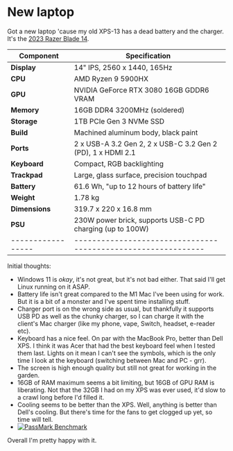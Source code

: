 # New laptop

Got a new laptop 'cause my old XPS-13 has a dead battery and the charger. It's
the
[2023 Razer Blade 14](https://www.amazon.co.uk/Razer-Blade-14-Display-Windows/dp/B09Q6D7H7V).

| Component       | Specification                                               |
|-----------------|-------------------------------------------------------------|
| **Display**     | 14" IPS, 2560 x 1440, 165Hz                                 |
| **CPU**         | AMD Ryzen 9 5900HX                                          |
| **GPU**         | NVIDIA GeForce RTX 3080 16GB GDDR6 VRAM                     |
| **Memory**      | 16GB DDR4 3200MHz (soldered)                                |
| **Storage**     | 1TB PCIe Gen 3 NVMe SSD                                     |
| **Build**       | Machined aluminum body, black paint                         |
| **Ports**       | 2 x USB-A 3.2 Gen 2, 2 x USB-C 3.2 Gen 2 (PD), 1 x HDMI 2.1 |
| **Keyboard**    | Compact, RGB backlighting                                   |
| **Trackpad**    | Large, glass surface, precision touchpad                    |
| **Battery**     | 61.6 Wh, "up to 12 hours of battery life"                   |
| **Weight**      | 1.78 kg                                                     |
| **Dimensions**  | 319.7 x 220 x 16.8 mm                                       |
| **PSU**         | 230W power brick, supports USB-C PD charging (up to 100W)   |
|-----------------|-------------------------------------------------------------|

Initial thoughts:

* Windows 11 is *okay*, it's not great, but it's not bad either.
  That said I'll get Linux running on it ASAP.
* Battery life isn't great compared to the M1 Mac I've been using for work. But
  it is a bit of a monster and I've spent time installing stuff.
* Charger port is on the wrong side as usual, but thankfully it supports USB PD
  as well as the chunky charger, so I can charge it with the client's Mac
  charger (like my phone, vape, Switch, headset, e-reader etc).
* Keyboard has a nice feel. On par with the MacBook Pro, better than Dell XPS.
  I think it was Acer that had the best keyboard feel when I tested them last.
  Lights on it mean I can't see the symbols, which is the only time I look at
  the keyboard (switching between Mac and PC - grr).
* The screen is high enough quality but still not great for working in the
  garden.
* 16GB of RAM maximum seems a bit limiting, but 16GB of GPU RAM is liberating.
  Not that the 32GB I had on my XPS was ever used, it'd slow to a crawl long
  before I'd filled it.
* Cooling seems to be better than the XPS. Well, anything is better than Dell's
  cooling. But there's time for the fans to get clogged up yet, so time will
  tell.
* [![PassMark Benchmark](https://www.passmark.com/baselines/V10/images/215083212996.png)](https://www.passmark.com/baselines/V11/display.php?id=215083212996)

Overall I'm pretty happy with it.

